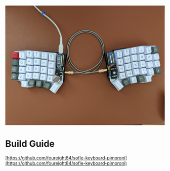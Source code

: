 ![SofleKeyboard with Pimoroni Trackball](https://raw.githubusercontent.com/foureight84/sofle-keyboard-pimoroni/master/images/full_view.jpg)

# Build Guide

[https://github.com/foureight84/sofle-keyboard-pimoroni](https://github.com/foureight84/sofle-keyboard-pimoroni)

